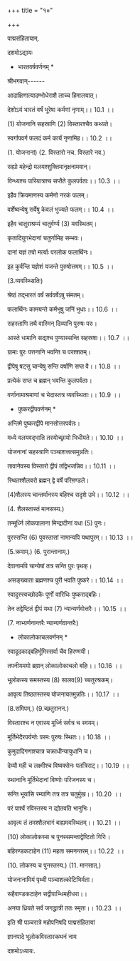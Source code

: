 +++
title = "१०"

+++

पाद्मसंहितायाम्.

दशमोऽद्यायः

* भारतवर्षवर्णनम् *

श्रीभगवान्------

आदाक्षिणात्यादम्भोधेराशै लाच्च हिमालयात्।

देशोऽयं भारतं वर्षं भूरेषा कर्मणां नृणाम्।। 10.1 ।।

(1) योजनानि सहस्राणि (2) विस्तारश्चैव कथ्यते।

स्वर्गापवर्ग फलदं कर्म कार्यं नृणामिह।। 10.2 ।।

(1. योजनानां) (2. विस्तारो नच. विस्तारे नव.)

सह्यो महेन्द्रो मलयश्शुक्तिमानृक्षनामवान्।

विन्ध्यश्च पारियात्रश्च सप्तैते कुलपर्वताः।। 10.3 ।।

इहैव क्रियमाणस्य कर्मणो नरकं फलम्।

वर्शेष्वन्येषु सर्वेषु केवलं भुज्यते फलम्।। 10.4 ।।

इहैव चातुराश्रम्यं चातुर्वर्ण्य (3) मवस्थितम्।

कृतादियुगभेदानां चतुर्णामिह सम्भवः।

दानां यज्ञं तपो मर्त्याः परलोक फलार्थिनः।

इह कुर्वन्ति यज्ञेशं यजन्ते पुरुषोत्तमम्।। 10.5 ।।

(3.व्यवस्थ्सितिः)

श्रेष्ठं तद्भारतं वर्षं सर्ववर्षेऽषु संमतम्।

फलार्थिनः कामयन्ते कर्मभूषु जनिं भुधाः।। 10.6 ।।

सहस्ताणि तथै वास्मिन् दिव्यानि पुरुषः परः।

आस्ते धामानि सद्यश्च पुण्यास्सन्ति सहस्रशः।। 10.7 ।।

ग्रामाः पुरः पत्तनानि भवन्ति च परश्शतम्।

द्वीपेषु षट्सु चान्येषु सन्ति वर्षाणि सप्त वै।। 10.8 ।।

प्रत्येकं सप्त च ब्रह्मन् भवन्ति कुलपर्वताः।

वर्णानामाश्रमाणां च भेदास्तत्र व्यवस्थिताः।। 10.9 ।।

* पुष्करद्वीपवर्णनम् *

अन्तिमे पुष्करद्वीपे मानसोत्तरपर्वतः।

मध्ये वलयवद्भाति तस्योच्छ्रायो भिधीयते।। 10.10 ।।

योजनानां सहस्त्राणि पञ्चाशत्तत्समुन्नतिः।

तावानेवस्य विस्तारो द्वीपं तद्विभजन्निव।। 10.11 ।।

स्थितश्शैलवरो ब्रह्मन् द्वे वर्षे परिम़ण्डले।

(4)शैलस्य चान्तर्मानस्य बहिश्च सदृशे उभे।। 10.12 ।।

(4. शैलस्तास्तं मानसस्य.)

तन्मूर्ध्नि लोकपालाना मिन्द्रादीनां यधा (5) पुनः।

पुरस्सन्ति (6) पुवस्तासां नामान्यपि यथापुरम्।। 10.13 ।।

(5.क्रमाम्.) (6. पुरान्तानाम्.)

देवानामपि चान्येषां तत्र सन्ति पुरः पृथक्।

असङ्ख्याता ब्रह्मणश्च पुरी भवति पुष्करे।। 10.14 ।।

स्वादुस्स्वच्छोदकैः पूर्णो वारिधिः पुष्कराद्बहिः।

तेन तद्वेष्टितं द्वीपं यथा (7) न्यान्यर्णवोत्तरैः।। 10.15 ।।

(7. नाभ्यर्णनान्तरैः न्यान्यर्णवान्तरैः)

* लोकालोकाचलवर्णनम् *

स्वादूदकाद्बहिर्भूमिस्सर्वा चैव हिरण्मयी।

तपनीयमयो ब्रह्मन् लोकालोकाचलो बहिः।। 10.16 ।।

भूलोकस्य समस्तस्य (8) सालव(9) च्चतुरश्रकम्।

आवृत्य तिष्ठतस्तस्य योजनायतमुन्नतिः।। 10.17 ।।

(8.समिपम्.) (9.च्छतुरानन.)

विस्तारश्च न एवास्य मूर्ध्नि सर्वत्र च स्वयम्।

मूर्तिभेदैरपर्यन्तेः परमः पुरुषः स्थितः।। 10.18 ।।

कुमुदादिगणाश्चात्र चक्राधीन्यायुधानि च।

देव्यौ मही च लक्ष्मीश्च विष्वक्सेनः पतत्रिराट्।। 10.19 ।।

स्थानानि मूर्तिभेदानां विष्णोः परिजनस्य च।

सन्ति भूयांसि रम्याणि तत्र तत्र चतुर्मुख।। 10.20 ।।

परं पार्श्वं रविस्तस्य न द्योतवति भानुभिः।

आवृत्य तं तमश्शैलभागं बाह्यमवस्थितम्।। 10.21 ।।

(10) लोकालोकस्स च पुनस्समन्ताद्वेष्टितो गिरिः।

बहिरण्‍डकटाहेन (11) महता समनन्तरम्।। 10.22 ।।

(10. लोकस्य च पुनस्तस्य.) (11. मानसात्.)

योजनानामियं पृथ्वी पञ्चाशत्कोटिभिर्मता।

सहैवाण्‍डकटाहेन सद्वीपाभ्धिमहीधरा।।

अनया ध्रियते सर्वं जगद्धात्री ततः स्मृता।। 10.23 ।।

इति श्री पञ्चरात्रे महोपनिषदि पाद्मसंहितायां

ज्ञानपादे भूलोकविस्तारकथनं नाम

दशमोऽध्यायः.
